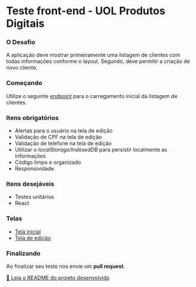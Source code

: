 # Teste front-end - UOL Produtos Digitais

### O Desafio

A aplicação deve mostrar primeiramente uma listagem de clientes com todas informações conforme o layout. Segundo, deve permitir a criação de novo cliente.

### Começando

Utilize o seguinte [endpoint](https://test-frontend-uolpp.web.app/customers.json) para o carregamento inicial da listagem de clientes.

### Itens obrigatórios

- Alertas para o usuário na tela de edição
- Validação de CPF na tela de edição
- Validação de telefone na tela de edição
- Utilizar o _localStorage/IndexedDB_ para persistir localmente as informações
- Código limpo e organizado
- Responsividade

### Itens desejáveis

- Testes unitários
- React

### Telas

- [Tela inicial](https://test-frontend-uolpp.web.app/assets/images/tela-inicial.jpg)
- [Tela de edição](https://test-frontend-uolpp.web.app/assets/images/tela-edicao.jpg)

### Finalizando

Ao finalizar seu teste nos envie um **pull request**.

[📝 Leia o README do projeto desenvolvido](./README-Ana.md)

